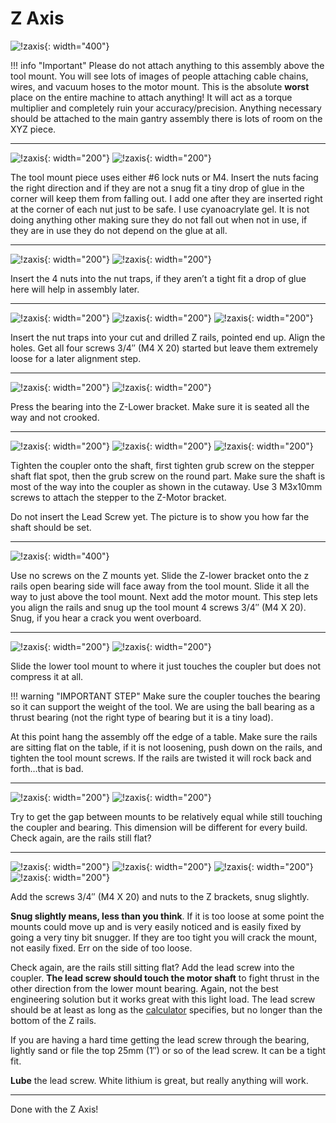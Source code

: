 # Z Axis

![!zaxis](https://www.v1engineering.com/wp-content/uploads/2018/10/IMG_20181029_133304.jpg){: width="400"}

!!! info "Important"
    Please do not attach anything to this assembly above the tool mount.  You will see lots of
    images of people attaching cable chains, wires, and vacuum hoses to the motor mount. This is the
    absolute **worst** place on the entire machine to attach anything! It will act as a torque
    multiplier and completely ruin your accuracy/precision. Anything necessary should be attached to
    the main gantry assembly there is lots of room on the XYZ piece.

---

![!zaxis](https://www.v1engineering.com/wp-content/uploads/2018/10/IMG_20181029_1235462.jpg){: width="200"}
![!zaxis](https://www.v1engineering.com/wp-content/uploads/2018/10/IMG_20181029_1238532.jpg){: width="200"}

The tool mount piece uses either #6 lock nuts or M4. Insert the nuts facing the right direction and
if they are not a snug fit a tiny drop of glue in the corner will keep them from falling out. I add
one after they are inserted right at the corner of each nut just to be safe. I use cyanoacrylate
gel. It is not doing anything other making sure they do not fall out when not in use, if they are in
use they do not depend on the glue at all.

---

![!zaxis](https://www.v1engineering.com/wp-content/uploads/2018/10/IMG_20181029_1219562.jpg){: width="200"}
![!zaxis](https://www.v1engineering.com/wp-content/uploads/2018/10/IMG_20181029_1225043.jpg){: width="200"}

Insert the 4 nuts into the nut traps, if they aren’t a tight fit a drop of glue here will help in
assembly later.

---

![!zaxis](https://www.v1engineering.com/wp-content/uploads/2018/10/IMG_20181029_124132.jpg){: width="200"}
![!zaxis](https://www.v1engineering.com/wp-content/uploads/2018/10/IMG_20181029_1243072.jpg){: width="200"}
![!zaxis](https://www.v1engineering.com/wp-content/uploads/2018/10/IMG_20181029_124713.jpg){: width="200"}

Insert the nut traps into your cut and drilled Z rails, pointed end up. Align the holes. Get all
four screws 3/4″ (M4 X 20) started but leave them extremely loose for a later alignment step.

---

![!zaxis](https://www.v1engineering.com/wp-content/uploads/2018/10/IMG_20181029_1248182.jpg){: width="200"}
![!zaxis](https://www.v1engineering.com/wp-content/uploads/2018/10/IMG_20181029_124903.jpg){: width="200"}

Press the bearing into the Z-Lower bracket. Make sure it is seated all the way and not crooked.

---

![!zaxis](https://www.v1engineering.com/wp-content/uploads/2018/10/IMG_20181029_130244_12.jpg){: width="200"}
![!zaxis](https://www.v1engineering.com/wp-content/uploads/2018/10/IMG_20181029_1308082.jpg){: width="200"}
![!zaxis](https://www.v1engineering.com/wp-content/uploads/2018/07/Coupler-use.jpg){: width="200"}

Tighten the coupler onto the shaft, first tighten grub screw on the stepper shaft flat spot, then
the grub screw on the round part. Make sure the shaft is most of the way into the coupler as shown
in the cutaway. Use 3 M3x10mm screws to attach the stepper to the Z-Motor bracket.

Do not insert the Lead Screw yet. The picture is to show you how far the shaft should be set.

---

![!zaxis](https://www.v1engineering.com/wp-content/uploads/2018/10/IMG_20181029_131152.jpg){: width="400"}

Use no screws on the Z mounts yet. Slide the Z-lower bracket onto the z rails open bearing side will
face away from the tool mount. Slide it all the way to just above the tool mount. Next add the motor
mount. This step lets you align the rails and snug up the tool mount 4 screws 3/4″ (M4 X 20). Snug,
if you hear a crack you went overboard.

---

![!zaxis](https://www.v1engineering.com/wp-content/uploads/2018/10/IMG_20181029_1317492.jpg){: width="200"}
![!zaxis](https://www.v1engineering.com/wp-content/uploads/2018/10/IMG_20181029_1316542.jpg){: width="200"}

Slide the lower tool mount to where it just touches the coupler but does not compress it at all.

!!! warning "IMPORTANT STEP"
    Make sure the coupler touches the bearing so it can support the weight of the tool.
    We are using the ball bearing as a thrust bearing (not the right type of bearing but it is a tiny load).

At this point hang the assembly off the edge of a table. Make sure the rails are sitting flat on the
table, if it is not loosening, push down on the rails, and tighten the tool mount screws. If the rails
are twisted it will rock back and forth…that is bad.

---

![!zaxis](https://www.v1engineering.com/wp-content/uploads/2018/10/IMG_20181029_132153.jpg){: width="200"}
![!zaxis](https://www.v1engineering.com/wp-content/uploads/2018/10/IMG_20181029_1322262.jpg){: width="200"}

Try to get the gap between mounts to be relatively equal while still touching the coupler and
bearing. This dimension will be different for every build. Check again, are the rails still flat?

---

![!zaxis](https://www.v1engineering.com/wp-content/uploads/2018/10/IMG_20181029_131928.jpg){: width="200"}
![!zaxis](https://www.v1engineering.com/wp-content/uploads/2018/10/IMG_20181029_133133.jpg){: width="200"}
![!zaxis](https://www.v1engineering.com/wp-content/uploads/2018/10/IMG_20181029_133316.jpg){: width="200"}
![!zaxis](https://www.v1engineering.com/wp-content/uploads/2018/07/Coupler-use.jpg){: width="200"}

Add the screws 3/4″ (M4 X 20) and nuts to the Z brackets, snug slightly.

**Snug slightly means, less than you think**. If it is too loose at some point the mounts could move up
and is very easily noticed and is easily fixed by going a very tiny bit snugger. If they are too
tight you will crack the mount, not easily fixed. Err on the side of too loose.

Check again, are the rails still sitting flat? Add the lead screw into the coupler. **The lead screw
should touch the motor shaft** to fight thrust in the other direction from the lower mount bearing.
Again, not the best engineering solution but it works great with this light load. The lead screw
should be at least as long as the [calculator](../calculator.md) specifies, but no longer than the bottom of the Z
rails.

If you are having a hard time getting the lead screw through the bearing, lightly sand or file the
top 25mm (1″) or so of the lead screw. It can be a tight fit.

**Lube** the lead screw. White lithium is great, but really anything will work.

---

Done with the Z Axis!
